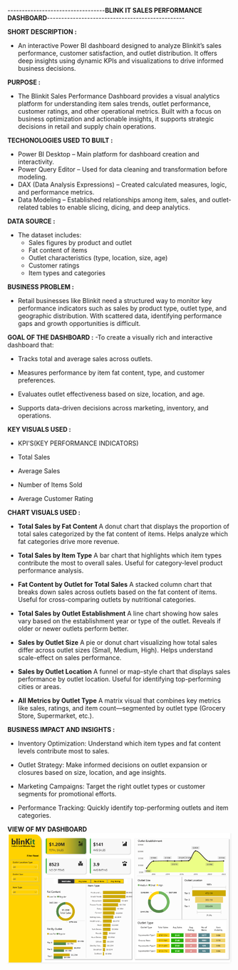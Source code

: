 ----------------------------------**BLINK IT SALES PERFORMANCE DASHBOARD**------------------------------------------------

**SHORT DESCRIPTION :**
- An interactive Power BI dashboard designed to analyze Blinkit’s sales performance, customer satisfaction, and outlet distribution. It offers deep insights using dynamic KPIs and visualizations to drive informed business decisions.

**PURPOSE :**

- The Blinkit Sales Performance Dashboard provides a visual analytics platform for understanding item sales trends, outlet performance, customer ratings, and other operational metrics. Built with a focus on business optimization and actionable insights, it supports strategic decisions in retail and supply chain operations.

**TECHONOLOGIES USED TO BUILT :** 
- Power BI Desktop – Main platform for dashboard creation and interactivity.
- Power Query Editor – Used for data cleaning and transformation before modeling.
- DAX (Data Analysis Expressions) – Created calculated measures, logic, and performance metrics.
- Data Modeling – Established relationships among item, sales, and outlet-related tables to enable slicing, dicing, and deep analytics.

**DATA SOURCE :**
- The dataset includes:
  - Sales figures by product and outlet
  - Fat content of items
  - Outlet characteristics (type, location, size, age)
  - Customer ratings
  - Item types and categories

**BUSINESS PROBLEM :**
- Retail businesses like Blinkit need a structured way to monitor key performance indicators such as sales by product type, outlet type, and geographic distribution. With scattered data, identifying performance gaps and growth opportunities is difficult.

**GOAL OF THE DASHBOARD :**
-To create a visually rich and interactive dashboard that:
 - Tracks total and average sales across outlets.
 
 - Measures performance by item fat content, type, and customer preferences.
 
 - Evaluates outlet effectiveness based on size, location, and age.
 
 - Supports data-driven decisions across marketing, inventory, and operations.

**KEY VISUALS USED :**
- KPI'S(KEY PERFORMANCE INDICATORS)
  
 - Total Sales
 
 - Average Sales
 
 - Number of Items Sold
 
 - Average Customer Rating

**CHART VISUALS USED :**
 - **Total Sales by Fat Content**
   A donut chart that displays the proportion of total sales categorized by the fat content of items. Helps analyze which fat categories drive more revenue.
   
 - **Total Sales by Item Type**
   A bar chart that highlights which item types contribute the most to overall sales. Useful for category-level product performance analysis.
   
 - **Fat Content by Outlet for Total Sales**
   A stacked column chart that breaks down sales across outlets based on the fat content of items. Useful for cross-comparing outlets by nutritional categories.
   
 - **Total Sales by Outlet Establishment**
   A line chart showing how sales vary based on the establishment year or type of the outlet. Reveals if older or newer outlets perform better.
   
 - **Sales by Outlet Size**
   A pie or donut chart visualizing how total sales differ across outlet sizes (Small, Medium, High). Helps understand scale-effect on sales performance.
   
 - **Sales by Outlet Location**
   A funnel or map-style chart that displays sales performance by outlet location. Useful for identifying top-performing cities or areas.
   
 - **All Metrics by Outlet Type**
   A matrix visual that combines key metrics like sales, ratings, and item count—segmented by outlet type (Grocery Store, Supermarket, etc.).
   
**BUSINESS IMPACT AND INSIGHTS :**
   - Inventory Optimization: Understand which item types and fat content levels contribute most to sales.
   
   - Outlet Strategy: Make informed decisions on outlet expansion or closures based on size, location, and age insights.
   
   - Marketing Campaigns: Target the right outlet types or customer segments for promotional efforts.
   
   - Performance Tracking: Quickly identify top-performing outlets and item categories.

 **VIEW OF MY DASHBOARD**
 ![ALT TEXT](https://github.com/VedantVivek/Blink-It-Dashboard-/blob/main/Snapshot%20of%20the%20dashboard.png)
